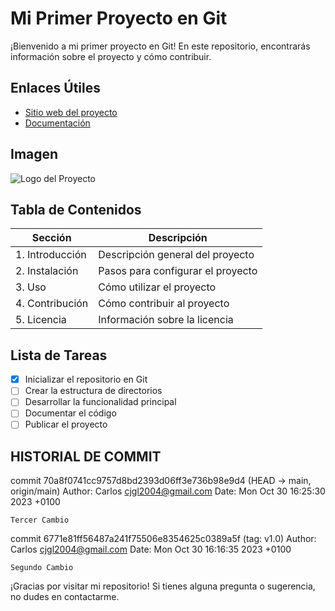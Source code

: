 # Mi Primer Proyecto en Git

¡Bienvenido a mi primer proyecto en Git! En este repositorio, encontrarás información sobre el proyecto y cómo contribuir.

## Enlaces Útiles
- [Sitio web del proyecto](https://github.com/DJCARLOX)
- [Documentación](https://github.com/AlfonsoDeUna/LABORATORIO_GIT/blob/main/laboratorio_Pract_1.md)

## Imagen
![Logo del Proyecto](https://capitalsoftware.com.ni/wp-content/uploads/2022/01/Git_commands.png)

## Tabla de Contenidos
| Sección           | Descripción                        |
|-------------------|------------------------------------|
| 1. Introducción   | Descripción general del proyecto  |
| 2. Instalación    | Pasos para configurar el proyecto  |
| 3. Uso            | Cómo utilizar el proyecto         |
| 4. Contribución   | Cómo contribuir al proyecto        |
| 5. Licencia       | Información sobre la licencia      |

## Lista de Tareas
- [x] Inicializar el repositorio en Git
- [ ] Crear la estructura de directorios
- [ ] Desarrollar la funcionalidad principal
- [ ] Documentar el código
- [ ] Publicar el proyecto

## HISTORIAL DE COMMIT

commit 70a8f0741cc9757d8bd2393d06ff3e736b98e9d4 (HEAD -> main, origin/main)
Author: Carlos <cjgl2004@gmail.com>
Date:   Mon Oct 30 16:25:30 2023 +0100

    Tercer Cambio

commit 6771e81ff56487a241f75506e8354625c0389a5f (tag: v1.0)
Author: Carlos <cjgl2004@gmail.com>
Date:   Mon Oct 30 16:16:35 2023 +0100

    Segundo Cambio

¡Gracias por visitar mi repositorio! Si tienes alguna pregunta o sugerencia, no dudes en contactarme.